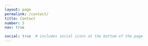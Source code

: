 ```yaml
---
layout: page
permalink: /contact/
title: Contact
number: 5
nav: true

social: true  # includes social icons at the bottom of the page
---
```

